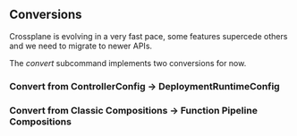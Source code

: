 ## Conversions

Crossplane is evolving in a very fast pace, some features supercede others and
we need to migrate to newer APIs.

<!-- TODO:(piotr1215) add conversion examples --> 
The _convert_ subcommand implements two conversions for now.

### Convert from ControllerConfig -> DeploymentRuntimeConfig

### Convert from Classic Compositions -> Function Pipeline Compositions
